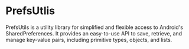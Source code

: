 # PrefsUtlis
PrefsUtils is a utility library for simplified and flexible access to Android's SharedPreferences. It provides an easy-to-use API to save, retrieve, and manage key-value pairs, including primitive types, objects, and lists.
